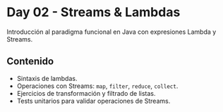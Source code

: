 # Day 02 - Streams & Lambdas

Introducción al paradigma funcional en Java con expresiones Lambda y Streams.

## Contenido
- Sintaxis de lambdas.
- Operaciones con Streams: `map`, `filter`, `reduce`, `collect`.
- Ejercicios de transformación y filtrado de listas.
- Tests unitarios para validar operaciones de Streams.
